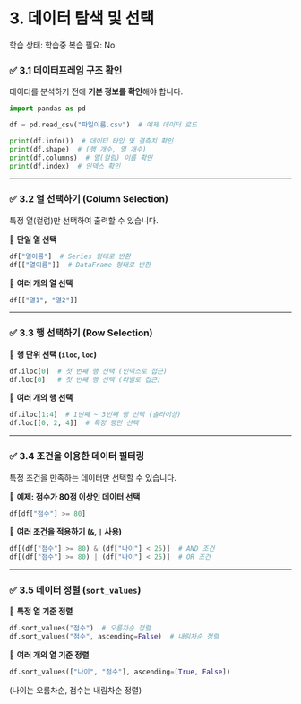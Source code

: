 # 3. 데이터 탐색 및 선택

학습 상태: 학습중
복습 필요: No

### ✅ **3.1 데이터프레임 구조 확인**

데이터를 분석하기 전에 **기본 정보를 확인**해야 합니다.

```python
import pandas as pd

df = pd.read_csv("파일이름.csv")  # 예제 데이터 로드

print(df.info())  # 데이터 타입 및 결측치 확인
print(df.shape)  # (행 개수, 열 개수)
print(df.columns)  # 열(컬럼) 이름 확인
print(df.index)  # 인덱스 확인
```

---

### ✅ **3.2 열 선택하기 (Column Selection)**

특정 열(컬럼)만 선택하여 출력할 수 있습니다.

📌 **단일 열 선택**

```python
df["열이름"]  # Series 형태로 반환
df[["열이름"]]  # DataFrame 형태로 반환
```

📌 **여러 개의 열 선택**

```python
df[["열1", "열2"]]
```

---

### ✅ **3.3 행 선택하기 (Row Selection)**

📌 **행 단위 선택 (`iloc`, `loc`)**

```python
df.iloc[0]  # 첫 번째 행 선택 (인덱스로 접근)
df.loc[0]   # 첫 번째 행 선택 (라벨로 접근)
```

📌 **여러 개의 행 선택**

```python
df.iloc[1:4]  # 1번째 ~ 3번째 행 선택 (슬라이싱)
df.loc[[0, 2, 4]]  # 특정 행만 선택
```

---

### ✅ **3.4 조건을 이용한 데이터 필터링**

특정 조건을 만족하는 데이터만 선택할 수 있습니다.

📌 **예제: 점수가 80점 이상인 데이터 선택**

```python
df[df["점수"] >= 80]
```

📌 **여러 조건을 적용하기 (`&`, `|` 사용)**

```python
df[(df["점수"] >= 80) & (df["나이"] < 25)]  # AND 조건
df[(df["점수"] >= 80) | (df["나이"] < 25)]  # OR 조건
```

---

### ✅ **3.5 데이터 정렬 (`sort_values`)**

📌 **특정 열 기준 정렬**

```python
df.sort_values("점수")  # 오름차순 정렬
df.sort_values("점수", ascending=False)  # 내림차순 정렬
```

📌 **여러 개의 열 기준 정렬**

```python
df.sort_values(["나이", "점수"], ascending=[True, False])
```

(나이는 오름차순, 점수는 내림차순 정렬)